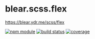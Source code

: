 # blear.scss.flex

<https://blear.ydr.me/scss/flex>

[![npm module][npm-img]][npm-url]
[![build status][travis-img]][travis-url]
[![coverage][coveralls-img]][coveralls-url]

[travis-img]: https://img.shields.io/travis/blearjs/blear.scss.flex/master.svg?style=flat-square
[travis-url]: https://travis-ci.org/blearjs/blear.scss.flex

[npm-img]: https://img.shields.io/npm/v/blear.scss.flex.svg?style=flat-square
[npm-url]: https://www.npmjs.com/package/blear.scss.flex

[coveralls-img]: https://img.shields.io/coveralls/blearjs/blear.scss.flex/master.svg?style=flat-square
[coveralls-url]: https://coveralls.io/github/blearjs/blear.scss.flex?branch=master

